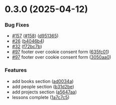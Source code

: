 # 0.3.0 (2025-04-12)


### Bug Fixes

* [#157](https://github.com/AdamsGeeky/rustcrab/issues/157) ([#158](https://github.com/AdamsGeeky/rustcrab/issues/158)) ([d951365](https://github.com/AdamsGeeky/rustcrab/commit/d9513656f3e903f581d2ae323fc1244f1e60d9dd))
* [#26](https://github.com/AdamsGeeky/rustcrab/issues/26) ([b4046b4](https://github.com/AdamsGeeky/rustcrab/commit/b4046b495d4d1ea86422dae75715740c374c8b84))
* [#32](https://github.com/AdamsGeeky/rustcrab/issues/32) ([f72bc7b](https://github.com/AdamsGeeky/rustcrab/commit/f72bc7bec3740e3fdc462a456d84a04320606345))
* [#97](https://github.com/AdamsGeeky/rustcrab/issues/97) footer over cookie consent form ([635fc01](https://github.com/AdamsGeeky/rustcrab/commit/635fc011d02025d2df1b329e15dff3e8a7c8c4e6))
* [#97](https://github.com/AdamsGeeky/rustcrab/issues/97) footer over cookie consent form ([3050aa0](https://github.com/AdamsGeeky/rustcrab/commit/3050aa02950cf9bbf4028cae9d59fc4d8222e6df))


### Features

* add books section ([ad0034a](https://github.com/AdamsGeeky/rustcrab/commit/ad0034af577289812c27cfacc5c591782394696d))
* add people section ([b31d2be](https://github.com/AdamsGeeky/rustcrab/commit/b31d2becc0f123bd8f26f22a76954b4a4784fdc3))
* add projects section ([a5647aa](https://github.com/AdamsGeeky/rustcrab/commit/a5647aad1b989566b3f4516f297c7872de93f516))
* lessons complete ([1a7c7c5](https://github.com/AdamsGeeky/rustcrab/commit/1a7c7c5f773905cf9790e6686c408704540d11e6))



